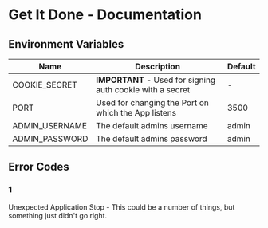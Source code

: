 # Get It Done - Documentation

## Environment Variables

| Name           | Description                                                | Default |
| -------------- | ---------------------------------------------------------- | ------- |
| COOKIE_SECRET  | **IMPORTANT** - Used for signing auth cookie with a secret | -       |
| PORT           | Used for changing the Port on which the App listens        | 3500    |
| ADMIN_USERNAME | The default admins username                                | admin   |
| ADMIN_PASSWORD | The default admins password                                | admin   |

## Error Codes

### 1

Unexpected Application Stop - This could be a number of things, but something just didn't go right.

